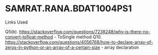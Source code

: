 # SAMRAT.RANA.BDAT1004PS1
Links Used 

Q5(b). https://stackoverflow.com/questions/7238248/why-is-there-no-convert-tofloat-method - ToSingle method Q10. https://stackoverflow.com/questions/4056768/how-to-declare-array-of-zeros-in-python-or-an-array-of-a-certain-size - array declaration
